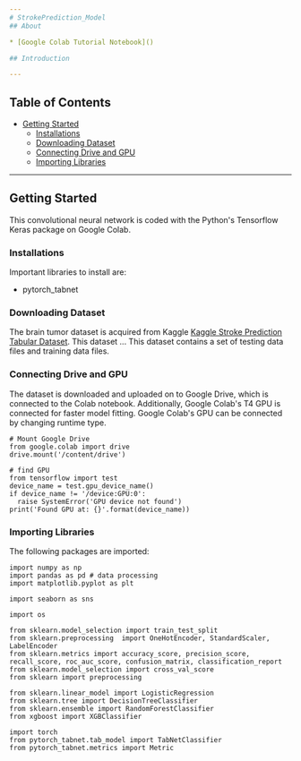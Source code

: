 ```yaml
---
# StrokePrediction_Model
## About

* [Google Colab Tutorial Notebook]()

## Introduction

---
```

## Table of Contents
- [Getting Started](#Getting-Started)
    - [Installations](#Installations)
    - [Downloading Dataset](#Downloading-Dataset)
    - [Connecting Drive and GPU](#Connecting-Drive-and-GPU)
    - [Importing Libraries](#Importing-Libraries)
 
---
## Getting Started
This convolutional neural network is coded with the Python's Tensorflow Keras package on Google Colab. 

### Installations
Important libraries to install are:
* pytorch_tabnet

### Downloading Dataset
The brain tumor dataset is acquired from Kaggle [Kaggle Stroke Prediction Tabular Dataset](https://www.kaggle.com/competitions/playground-series-s3e2/overview). This dataset ...
This dataset contains a set of testing data files and training data files. 

### Connecting Drive and GPU
The dataset is downloaded and uploaded on to Google Drive, which is connected to the Colab notebook. Additionally, Google Colab's T4 GPU is connected for faster model fitting. Google Colab's GPU can be connected by changing runtime type. 
```
# Mount Google Drive
from google.colab import drive
drive.mount('/content/drive')

# find GPU
from tensorflow import test
device_name = test.gpu_device_name()
if device_name != '/device:GPU:0':
  raise SystemError('GPU device not found')
print('Found GPU at: {}'.format(device_name))
```

### Importing Libraries
The following packages are imported: 
```
import numpy as np
import pandas as pd # data processing
import matplotlib.pyplot as plt

import seaborn as sns

import os

from sklearn.model_selection import train_test_split
from sklearn.preprocessing  import OneHotEncoder, StandardScaler, LabelEncoder
from sklearn.metrics import accuracy_score, precision_score, recall_score, roc_auc_score, confusion_matrix, classification_report
from sklearn.model_selection import cross_val_score
from sklearn import preprocessing

from sklearn.linear_model import LogisticRegression
from sklearn.tree import DecisionTreeClassifier
from sklearn.ensemble import RandomForestClassifier
from xgboost import XGBClassifier

import torch
from pytorch_tabnet.tab_model import TabNetClassifier
from pytorch_tabnet.metrics import Metric
```


